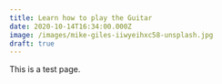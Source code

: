 ```yaml
---
title: Learn how to play the Guitar
date: 2020-10-14T16:34:00.000Z
image: /images/mike-giles-iiwyeihxc58-unsplash.jpg
draft: true
---
```


This is a test page.
